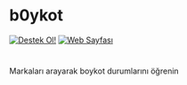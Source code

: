 # b0ykot
[![Destek Ol!](https://img.shields.io/badge/Destek%20Ol!-yellow?style=for-the-badge&logo=buymeacoffee&logoColor=black)](https://coff.ee/brtplus)
[![Web Sayfası](https://img.shields.io/badge/Web%20Sayfası-blue?style=for-the-badge)](https://b0ykot.vercel.app)
#
Markaları arayarak boykot durumlarını öğrenin
